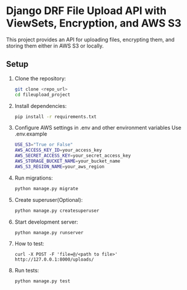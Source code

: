 # Django DRF File Upload API with ViewSets, Encryption, and AWS S3

This project provides an API for uploading files, encrypting them, and storing them either in AWS S3 or locally.

## Setup

1. Clone the repository:

   ```bash
   git clone <repo_url>
   cd fileupload_project
   ```

2. Install dependencies:

   ```bash
   pip install -r requirements.txt
   ```

3. Configure AWS settings in .env and other environment variables
   Use .env.example

   ```bash
   USE_S3="True or False"
   AWS_ACCESS_KEY_ID=your_access_key
   AWS_SECRET_ACCESS_KEY=your_secret_access_key
   AWS_STORAGE_BUCKET_NAME=your_bucket_name
   AWS_S3_REGION_NAME=your_aws_region
   ```

4. Run migrations:

   ```bash
   python manage.py migrate
   ```

5. Create superuser(Optional):

   ```bash
   python manage.py createsuperuser
   ```

6. Start development server:

   ```bash
   python manage.py runserver
   ```

7. How to test:

   ```
   curl -X POST -F 'file=@/<path to file>' http://127.0.0.1:8000/uploads/
   ```

8. Run tests:
   ```bash
   python manage.py test
   ```

